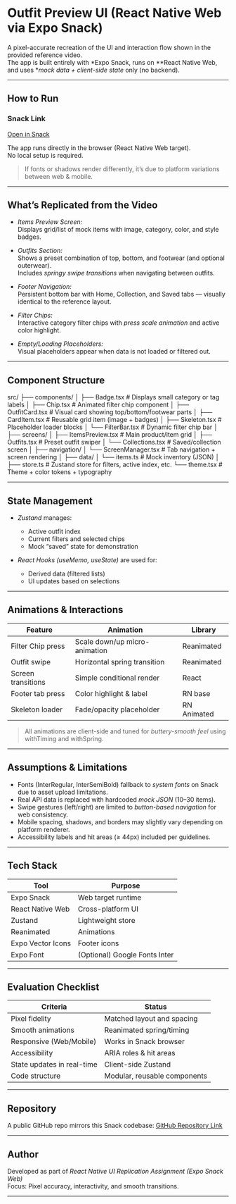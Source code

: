# Outfit Preview UI (React Native Web via Expo Snack)

A pixel-accurate recreation of the UI and interaction flow shown in the provided reference video.  
The app is built entirely with *Expo Snack, runs on **React Native Web, and uses **mock data + client-side state* only (no backend).

---

## How to Run

### Snack Link
[Open in Snack](https://snack.expo.dev/@moumitamondal/assignment-i)

The app runs directly in the browser (React Native Web target).  
No local setup is required.

> If fonts or shadows render differently, it’s due to platform variations between web & mobile.

---

## What’s Replicated from the Video

- *Items Preview Screen:*  
  Displays grid/list of mock items with image, category, color, and style badges.  

- *Outfits Section:*  
  Shows a preset combination of top, bottom, and footwear (and optional outerwear).  
  Includes *springy swipe transitions* when navigating between outfits.  

- *Footer Navigation:*  
  Persistent bottom bar with Home, Collection, and Saved tabs — visually identical to the reference layout.  

- *Filter Chips:*  
  Interactive category filter chips with *press scale animation* and active color highlight.

- *Empty/Loading Placeholders:*  
  Visual placeholders appear when data is not loaded or filtered out.

---

## Component Structure
src/
├── components/
│ ├── Badge.tsx # Displays small category or tag labels
│ ├── Chip.tsx # Animated filter chip component
│ ├── OutfitCard.tsx # Visual card showing top/bottom/footwear parts
│ ├── CardItem.tsx # Reusable grid item (image + badges)
│ ├── Skeleton.tsx # Placeholder loader blocks
│ └── FilterBar.tsx # Dynamic filter chip bar
│
├── screens/
│ ├── ItemsPreview.tsx # Main product/item grid
│ ├── Outfits.tsx # Preset outfit swiper
│ └── Collections.tsx # Saved/collection screen
│
├── navigation/
│ └── ScreenManager.tsx # Tab navigation + screen rendering
│
├── data/
│ └── items.ts # Mock inventory (JSON)
│
├── store.ts # Zustand store for filters, active index, etc.
└── theme.tsx # Theme + color tokens + typography


---

## State Management

- *Zustand* manages:
  - Active outfit index
  - Current filters and selected chips
  - Mock “saved” state for demonstration

- *React Hooks (useMemo, useState)* are used for:
  - Derived data (filtered lists)
  - UI updates based on selections

---

## Animations & Interactions

| Feature | Animation | Library |
|----------|------------|----------|
| Filter Chip press | Scale down/up micro-animation | Reanimated |
| Outfit swipe | Horizontal spring transition | Reanimated |
| Screen transitions | Simple conditional render | React |
| Footer tab press | Color highlight & label | RN base |
| Skeleton loader | Fade/opacity placeholder | RN Animated |

> All animations are client-side and tuned for *buttery-smooth feel* using withTiming and withSpring.

---

## Assumptions & Limitations

- Fonts (InterRegular, InterSemiBold) fallback to *system fonts* on Snack due to asset upload limitations.  
- Real API data is replaced with hardcoded *mock JSON* (10–30 items).  
- Swipe gestures (left/right) are limited to *button-based navigation* for web consistency.  
- Mobile spacing, shadows, and borders may slightly vary depending on platform renderer.  
- Accessibility labels and hit areas (≥ 44px) included per guidelines.

---

## Tech Stack

| Tool | Purpose |
|------|----------|
| Expo Snack | Web target runtime |
| React Native Web | Cross-platform UI |
| Zustand | Lightweight store |
| Reanimated | Animations |
| Expo Vector Icons | Footer icons |
| Expo Font | (Optional) Google Fonts Inter |

---

## Evaluation Checklist

| Criteria | Status |
|----------|---------|
| Pixel fidelity | Matched layout and spacing |
| Smooth animations | Reanimated spring/timing |
| Responsive (Web/Mobile) | Works in Snack browser |
| Accessibility | ARIA roles & hit areas |
| State updates in real-time | Client-side Zustand |
| Code structure | Modular, reusable components |

---

## Repository

A public GitHub repo mirrors this Snack codebase:
[GitHub Repository Link](<PASTE-YOUR-GITHUB-URL-HERE>)

---

## Author
Developed as part of *React Native UI Replication Assignment (Expo Snack Web)*  
Focus: Pixel accuracy, interactivity, and smooth transitions.

---